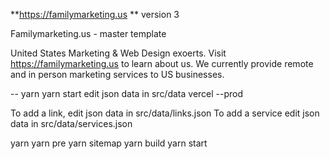 **https://familymarketing.us
**
version 3

Familymarketing.us - master template

United States Marketing & Web Design exoerts. Visit https://familymarketing.us to learn about us. We currently provide remote and in person marketing services to US businesses. 

--
yarn
yarn start
edit json data in src/data
vercel --prod

To add a link, edit json data in src/data/links.json
To add a service edit json data in src/data/services.json


yarn 
yarn pre
yarn sitemap
yarn build
yarn start


